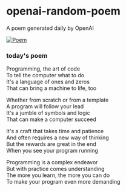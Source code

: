 
# openai-random-poem
 A poem generated daily by OpenAI

[![Poem](https://github.com/fbiego/openai-random-poem/actions/workflows/main.yml/badge.svg)](https://github.com/fbiego/openai-random-poem/actions/workflows/main.yml)

### today's poem  
  
Programming, the art of code  
To tell the computer what to do  
It's a language of ones and zeros  
That can bring a machine to life, too  
  
Whether from scratch or from a template  
A program will follow your lead  
It's a jumble of symbols and logic  
That can make a computer succeed  
  
It's a craft that takes time and patience  
And often requires a new way of thinking  
But the rewards are great in the end  
When you see your program running  
  
Programming is a complex endeavor  
But with practice comes understanding  
The more you learn, the more you can do  
To make your program even more demanding